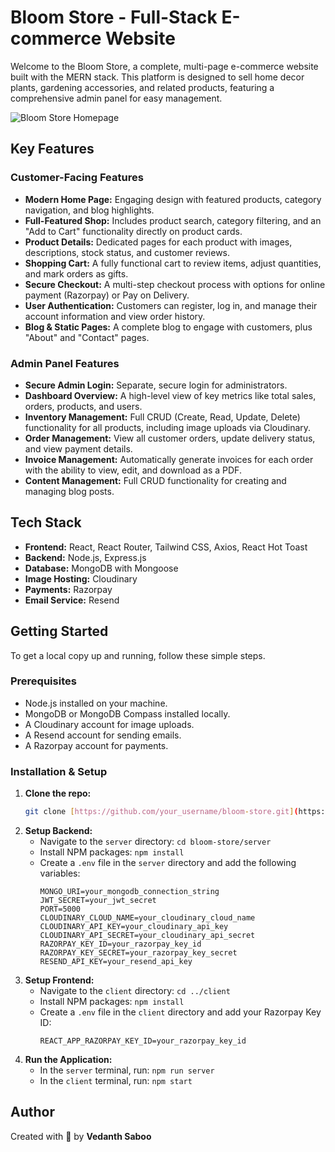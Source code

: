 # Bloom Store - Full-Stack E-commerce Website

Welcome to the Bloom Store, a complete, multi-page e-commerce website built with the MERN stack. This platform is designed to sell home decor plants, gardening accessories, and related products, featuring a comprehensive admin panel for easy management.

![Bloom Store Homepage](https://i.imgur.com/your-homepage-screenshot.png) <!-- Optional: You can add a screenshot of your app here -->

## Key Features

### Customer-Facing Features

* **Modern Home Page:** Engaging design with featured products, category navigation, and blog highlights.
* **Full-Featured Shop:** Includes product search, category filtering, and an "Add to Cart" functionality directly on product cards.
* **Product Details:** Dedicated pages for each product with images, descriptions, stock status, and customer reviews.
* **Shopping Cart:** A fully functional cart to review items, adjust quantities, and mark orders as gifts.
* **Secure Checkout:** A multi-step checkout process with options for online payment (Razorpay) or Pay on Delivery.
* **User Authentication:** Customers can register, log in, and manage their account information and view order history.
* **Blog & Static Pages:** A complete blog to engage with customers, plus "About" and "Contact" pages.

### Admin Panel Features

* **Secure Admin Login:** Separate, secure login for administrators.
* **Dashboard Overview:** A high-level view of key metrics like total sales, orders, products, and users.
* **Inventory Management:** Full CRUD (Create, Read, Update, Delete) functionality for all products, including image uploads via Cloudinary.
* **Order Management:** View all customer orders, update delivery status, and view payment details.
* **Invoice Management:** Automatically generate invoices for each order with the ability to view, edit, and download as a PDF.
* **Content Management:** Full CRUD functionality for creating and managing blog posts.

## Tech Stack

* **Frontend:** React, React Router, Tailwind CSS, Axios, React Hot Toast
* **Backend:** Node.js, Express.js
* **Database:** MongoDB with Mongoose
* **Image Hosting:** Cloudinary
* **Payments:** Razorpay
* **Email Service:** Resend

## Getting Started

To get a local copy up and running, follow these simple steps.

### Prerequisites

* Node.js installed on your machine.
* MongoDB or MongoDB Compass installed locally.
* A Cloudinary account for image uploads.
* A Resend account for sending emails.
* A Razorpay account for payments.

### Installation & Setup

1.  **Clone the repo:**
    ```sh
    git clone [https://github.com/your_username/bloom-store.git](https://github.com/your_username/bloom-store.git)
    ```
2.  **Setup Backend:**
    * Navigate to the `server` directory: `cd bloom-store/server`
    * Install NPM packages: `npm install`
    * Create a `.env` file in the `server` directory and add the following variables:
        ```env
        MONGO_URI=your_mongodb_connection_string
        JWT_SECRET=your_jwt_secret
        PORT=5000
        CLOUDINARY_CLOUD_NAME=your_cloudinary_cloud_name
        CLOUDINARY_API_KEY=your_cloudinary_api_key
        CLOUDINARY_API_SECRET=your_cloudinary_api_secret
        RAZORPAY_KEY_ID=your_razorpay_key_id
        RAZORPAY_KEY_SECRET=your_razorpay_key_secret
        RESEND_API_KEY=your_resend_api_key
        ```
3.  **Setup Frontend:**
    * Navigate to the `client` directory: `cd ../client`
    * Install NPM packages: `npm install`
    * Create a `.env` file in the `client` directory and add your Razorpay Key ID:
        ```env
        REACT_APP_RAZORPAY_KEY_ID=your_razorpay_key_id
        ```
4.  **Run the Application:**
    * In the `server` terminal, run: `npm run server`
    * In the `client` terminal, run: `npm start`

## Author

Created with 💜 by **Vedanth Saboo**
